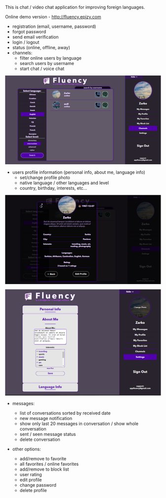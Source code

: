 This is chat / video chat application for improving foreign languages.

Online demo version - http://fluency.epizy.com

- registration (email, username, password)
- forgot password
- send email verification
- login / logout
- status (online, offline, away)
- channels: 
    * filter online users by language
    * search users by username 
    * start chat / voice chat
    
![Screenshot](./graph/screenshot/channels.jpg?raw=true "Channels")

- users profile information (personal info, about me, language info) 
    * set/change profile photo
    * native language / other languages and level
    * country, birthday, interests, etc...
    
![Screenshot](./graph/screenshot/profile.jpg?raw=true "Profile")

![Screenshot](./graph/screenshot/edit.jpg?raw=true "Edit profile")

- messages:
    * list of conversations sorted by received date
    * new message notification
    * show only last 20 messages in conversation / show whole conversation
    * sent / seen message status
    * delete conversation
    
- other options: 
    * add/remove to favorite
    * all favorites / online favorites
    * add/remove to block list
    * user rating
    * edit profile
    * change password
    * delete profile